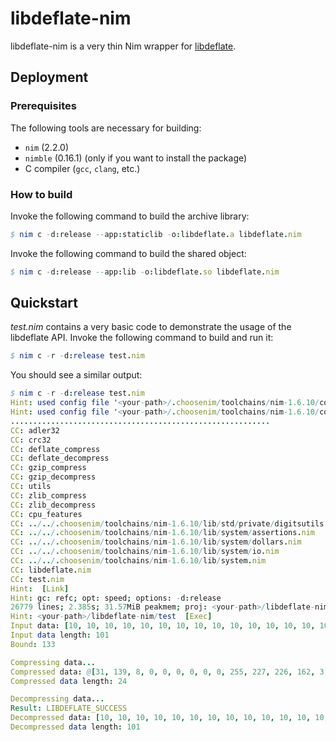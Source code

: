 # libdeflate-nim
libdeflate-nim is a very thin Nim wrapper for [libdeflate](https://github.com/ebiggers/libdeflate).

## Deployment

### Prerequisites

The following tools are necessary for building:
- `nim` (2.2.0)
- `nimble` (0.16.1) (only if you want to install the package)
- C compiler (`gcc`, `clang`, etc.)

### How to build

Invoke the following command to build the archive library:

```nim
$ nim c -d:release --app:staticlib -o:libdeflate.a libdeflate.nim
```

Invoke the following command to build the shared object:
```nim
$ nim c -d:release --app:lib -o:libdeflate.so libdeflate.nim
```

## Quickstart

*test.nim* contains a very basic code to demonstrate the usage of the libdeflate API. Invoke the following command to build and run it:
```nim
$ nim c -r -d:release test.nim
```
You should see a similar output:

```nim
$ nim c -r -d:release test.nim
Hint: used config file '<your-path>/.choosenim/toolchains/nim-1.6.10/config/nim.cfg' [Conf]
Hint: used config file '<your-path>/.choosenim/toolchains/nim-1.6.10/config/config.nims' [Conf]
..........................................................
CC: adler32
CC: crc32
CC: deflate_compress
CC: deflate_decompress
CC: gzip_compress
CC: gzip_decompress
CC: utils
CC: zlib_compress
CC: zlib_decompress
CC: cpu_features
CC: ../../.choosenim/toolchains/nim-1.6.10/lib/std/private/digitsutils.nim
CC: ../../.choosenim/toolchains/nim-1.6.10/lib/system/assertions.nim
CC: ../../.choosenim/toolchains/nim-1.6.10/lib/system/dollars.nim
CC: ../../.choosenim/toolchains/nim-1.6.10/lib/system/io.nim
CC: ../../.choosenim/toolchains/nim-1.6.10/lib/system.nim
CC: libdeflate.nim
CC: test.nim
Hint:  [Link]
Hint: gc: refc; opt: speed; options: -d:release
26779 lines; 2.385s; 31.57MiB peakmem; proj: <your-path>/libdeflate-nim/test.nim; out: <your-path>/libdeflate-nim/test [SuccessX]
Hint: <your-path>/libdeflate-nim/test  [Exec]
Input data: [10, 10, 10, 10, 10, 10, 10, 10, 10, 10, 10, 10, 10, 10, 10, 10, 10, 10, 10, 10, 10, 10, 10, 10, 10, 10, 10, 10, 10, 10, 10, 10, 10, 10, 10, 10, 10, 10, 10, 10, 10, 10, 10, 10, 10, 10, 10, 10, 10, 10, 10, 10, 10, 10, 10, 10, 10, 10, 10, 10, 10, 10, 10, 10, 10, 10, 10, 10, 10, 10, 10, 10, 10, 10, 10, 10, 10, 10, 10, 10, 10, 10, 10, 10, 10, 10, 10, 10, 10, 10, 10, 10, 10, 10, 10, 10, 10, 10, 10, 10, 10]
Input data length: 101
Bound: 133

Compressing data...
Compressed data: @[31, 139, 8, 0, 0, 0, 0, 0, 0, 255, 227, 226, 162, 3, 0, 0, 164, 97, 116, 73, 101, 0, 0, 0]
Compressed data length: 24

Decompressing data...
Result: LIBDEFLATE_SUCCESS
Decompressed data: [10, 10, 10, 10, 10, 10, 10, 10, 10, 10, 10, 10, 10, 10, 10, 10, 10, 10, 10, 10, 10, 10, 10, 10, 10, 10, 10, 10, 10, 10, 10, 10, 10, 10, 10, 10, 10, 10, 10, 10, 10, 10, 10, 10, 10, 10, 10, 10, 10, 10, 10, 10, 10, 10, 10, 10, 10, 10, 10, 10, 10, 10, 10, 10, 10, 10, 10, 10, 10, 10, 10, 10, 10, 10, 10, 10, 10, 10, 10, 10, 10, 10, 10, 10, 10, 10, 10, 10, 10, 10, 10, 10, 10, 10, 10, 10, 10, 10, 10, 10, 10]
Decompressed data length: 101
```

